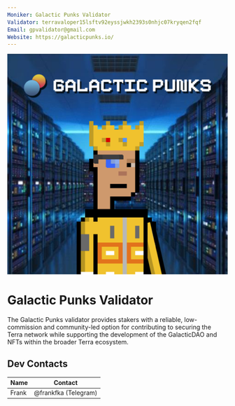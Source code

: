 ```yaml
---
Moniker: Galactic Punks Validator
Validator: terravaloper15lsftv92eyssjwkh2393s0nhjc07kryqen2fqf
Email: gpvalidator@gmail.com
Website: https://galacticpunks.io/
---
```


 ![gp_validator](gp_validator.jpg)

# Galactic Punks Validator

The Galactic Punks validator provides stakers with a reliable, low-commission and community-led option for contributing to securing the Terra network while supporting the development of the GalacticDAO and NFTs within the broader Terra ecosystem.

## Dev Contacts

| Name  | Contact              |
|-------|----------------------|
| Frank | @frankfka (Telegram) |
